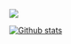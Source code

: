 <img src="https://i.imgur.com/8R95WUH.png" />

[![Github stats](https://github-readme-stats.vercel.app/api?username=florianwoelki&show_icons=true)](https://florianwoelki.com/)
